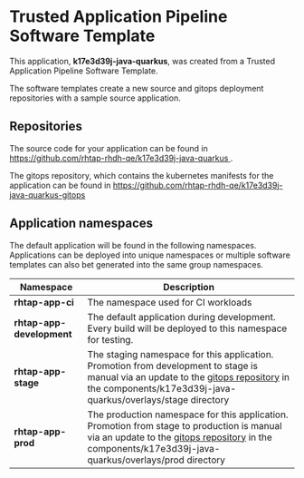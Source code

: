 # Trusted Application Pipeline Software Template

This application, **k17e3d39j-java-quarkus**, was created from a Trusted Application Pipeline Software Template.

The software templates create a new source and gitops deployment repositories with a sample source application. 

## Repositories

The source code for your application can be found in [https://github.com/rhtap-rhdh-qe/k17e3d39j-java-quarkus ](https://github.com/rhtap-rhdh-qe/k17e3d39j-java-quarkus ).
 
The gitops repository, which contains the kubernetes manifests for the application can be found in 
[https://github.com/rhtap-rhdh-qe/k17e3d39j-java-quarkus-gitops ](https://github.com/rhtap-rhdh-qe/k17e3d39j-java-quarkus-gitops ) 

## Application namespaces 

The default application will be found in the following namespaces. Applications can be deployed into unique namespaces or multiple software templates can also bet generated into the same group namespaces.  

|  Namespace   |  Description   |  
| -------- | -------- |
| **rhtap-app-ci** | The namespace used for CI workloads |
| **rhtap-app-development** | The default application during development. Every build will be deployed to this namespace for testing. |
| **rhtap-app-stage** | The staging namespace for this application. Promotion from development to stage is manual via an update to the [gitops repository](https://github.com/rhtap-rhdh-qe/k17e3d39j-java-quarkus-gitops ) in the components/k17e3d39j-java-quarkus/overlays/stage directory |
| **rhtap-app-prod** | The production namespace for this application. Promotion from stage to production is manual via an update to the [gitops repository](https://github.com/rhtap-rhdh-qe/k17e3d39j-java-quarkus-gitops ) in the components/k17e3d39j-java-quarkus/overlays/prod directory |